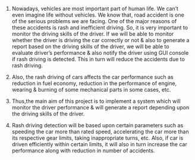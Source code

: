 1. Nowadays, vehicles are most important part of human life. We can’t even imagine life without vehicles. We know that, road accident is one of the serious problems we are facing. One of the major reasons of these accidents is rash and inefficient driving. So, it is very important to monitor the driving skills of the driver. If we will be able to monitor whether the driver is driving the car correctly or not & also to generate a report based on the driving skills of the driver, we will be able
to evaluate driver’s performance & also notify the driver using GUI console if rash driving is detected. This in turn will reduce the accidents due to rash driving. 

2. Also, the rash driving of cars affects the car performance such as reduction in fuel economy, reduction in the performance of engine, wearing & burning of
some mechanical parts in some cases, etc.

3. Thus,the main aim of this project is to implement a system which will monitor the driver performance & will generate a report depending upon the driving skills of the driver. 

4. Rash driving detection will be based upon certain parameters such as speeding the car more than rated speed, accelerating the car more than its respective gear limits, taking inappropriate turns, etc. Also, if car is driven efficiently within certain limits, it will also in turn increase the car performance along with reduction in number of accidents.
